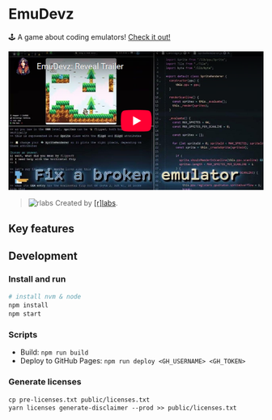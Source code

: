 # EmuDevz

🕹️ A game about coding emulators! [Check it out!](https://afska.github.io/emudevz)

[![EmuDevz: Reveal Trailer](img/thumbnail.png)](https://www.youtube.com/watch?v=sBhFulSp4KQ)

> <img alt="rlabs" width="16" height="16" src="https://user-images.githubusercontent.com/1631752/116227197-400d2380-a72a-11eb-9e7b-389aae76f13e.png" /> Created by [[r]labs](https://r-labs.io).

## Key features

## Development

### Install and run

```bash
# install nvm & node
npm install
npm start
```

### Scripts

- Build:
  `npm run build`
- Deploy to GitHub Pages:
  `npm run deploy <GH_USERNAME> <GH_TOKEN>`
  
### Generate licenses

```
cp pre-licenses.txt public/licenses.txt
yarn licenses generate-disclaimer --prod >> public/licenses.txt
```
